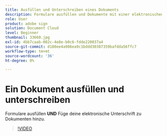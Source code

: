 ```yaml
---
title: Ausfüllen und Unterschreiben eines Dokuments
description: Formulare ausfüllen und Dokumente mit einer elektronischen Unterschrift versehen
role: User
product: adobe sign
solution: Document Cloud
level: Beginner
thumbnail: 33660.jpg
exl-id: 4bb7caab-002c-4e8e-b0c6-fdde220037a4
source-git-commit: d180ee4a986ea9c1bddd30387359bafdda56ffc7
workflow-type: tm+mt
source-wordcount: '36'
ht-degree: 0%

---
```


# Ein Dokument ausfüllen und unterschreiben

Formulare ausfüllen **UND** Füge deine elektronische Unterschrift zu Dokumenten hinzu.

>[!VIDEO](https://video.tv.adobe.com/v/33660?hidetitle=true)
